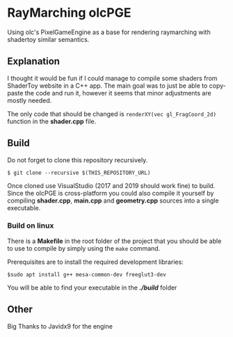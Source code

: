 # RayMarching olcPGE

 Using olc's PixelGameEngine as a base for rendering raymarching with shadertoy similar semantics.

## Explanation
 I thought it would be fun if I could manage to compile some shaders from ShaderToy website in a C++ app. The main goal was to just be able to copy-paste the code and run it, however it seems that minor adjustments are mostly needed.
 
 The only code that should be changed is `renderXY(vec gl_FragCoord_2d)` function in the __shader.cpp__ file.
 
## Build
 Do not forget to clone this repository recursively.
```
$ git clone --recursive $(THIS_REPOSITORY_URL)
```
Once cloned use VisualStudio (2017 and 2019 should work fine) to build. Since the olcPGE is cross-platform you could also compile it yourself by compiling __shader.cpp__, __main.cpp__ and  __geometry.cpp__ sources into a single executable. 

### Build on linux
There  is a __Makefile__ in the root folder of the project that you should be able to use to compile by simply using the `make` command.

Prerequisites are to install the required development libraries:
```
$sudo apt install g++ mesa-common-dev freeglut3-dev
```

You will be able to find your executable in the ___./build___ folder

## Other
 Big Thanks to Javidx9 for the engine


